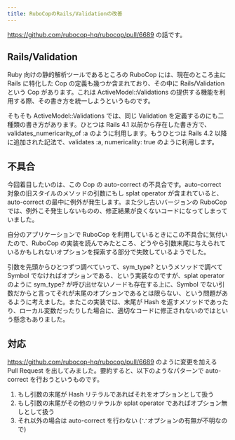 ```yaml
---
title: RuboCopのRails/Validationの改善
---
```


https://github.com/rubocop-hq/rubocop/pull/6689 の話です。

## Rails/Validation

Ruby 向けの静的解析ツールであるところの RuboCop には、現在のところ主に Rails に特化した Cop の定義も幾つか含まれており、その中に Rails/Validation という Cop があります。これは ActiveModel::Validations の提供する機能を利用する際、その書き方を統一しようというものです。

そもそも ActiveModel::Validations では、同じ Validation を定義するのにも二種類の書き方があります。ひとつは Rails 4.1 以前から存在した書き方で、validates_numericarity_of :a のように利用します。もうひとつは Rails 4.2 以降に追加された記法で、validates :a, numericality: true のように利用します。

## 不具合

今回着目したいのは、この Cop の auto-correct の不具合です。auto-correct 対象の旧スタイルのメソッドの引数にもし splat operator が含まれていると、auto-correct の最中に例外が発生します。また少し古いバージョンの RuboCop では、例外こそ発生しないものの、修正結果が良くないコードになってしまっていました。

自分のアプリケーションで RuboCop を利用しているときにこの不具合に気付いたので、RuboCop の実装を読んでみたところ、どうやら引数末尾に与えられているかもしれないオプションを探索する部分で失敗しているようでした。

引数を先頭からひとつずつ調べていって、sym_type? というメソッドで調べて Symbol でなければオプションである、という実装なのですが、splat operator のように sym_type? が呼び出せないノードも存在する上に、Symbol でない引数だからと言ってそれが末尾のオプションであるとは限らない、という問題があるように考えました。またこの実装では、末尾が Hash を返すメソッドであったり、ローカル変数だったりした場合に、適切なコードに修正されないのではという懸念もありました。

## 対応

https://github.com/rubocop-hq/rubocop/pull/6689 のように変更を加える Pull Request を出してみました。要約すると、以下のようなパターンで auto-correct を行おうというものです。

1. もし引数の末尾が Hash リテラルであればそれをオプションとして扱う
2. もし引数の末尾がその他のリテラルか splat operator であればオプション無しとして扱う
3. それ以外の場合は auto-correct を行わない (∵オプションの有無が不明なので)
